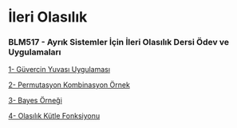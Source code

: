 # İleri Olasılık

### BLM517 - Ayrık Sistemler İçin İleri Olasılık Dersi Ödev ve Uygulamaları

[1- Güvercin Yuvası Uygulaması](pigeonhole.ipynb)

[2- Permutasyon Kombinasyon Örnek](Permutasyon_Kombinasyon.ipynb)

[3- Bayes Örneği](bayes.jpynb)

[4- Olasılık Kütle Fonksiyonu](PMF.ipynb)
